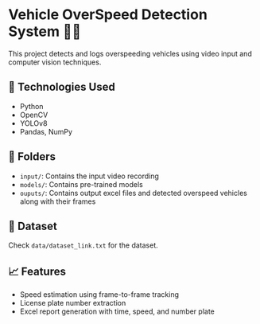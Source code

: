# Vehicle OverSpeed Detection System 🚗💨

This project detects and logs overspeeding vehicles using video input and computer vision techniques.

## 🔧 Technologies Used
- Python
- OpenCV
- YOLOv8
- Pandas, NumPy

## 📂 Folders
- `input/`: Contains the input video recording
- `models/`: Contains pre-trained models
- `ouputs/`: Contains output excel files and detected overspeed vehicles along with their frames

## 📎 Dataset
Check `data/dataset_link.txt` for the dataset.

## 📈 Features
- Speed estimation using frame-to-frame tracking
- License plate number extraction
- Excel report generation with time, speed, and number plate
